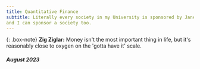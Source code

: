 ```yaml
---
title: Quantitative Finance 
subtitle: Literally every society in my University is sponsored by Jane Street. Hopefully one day there will be a John Street
and I can sponsor a society too.
---
```

{: .box-note}
**Zig Ziglar:** Money isn't the most important thing in life, but it's reasonably close to oxygen on the 'gotta have it' scale.

##### August 2023
